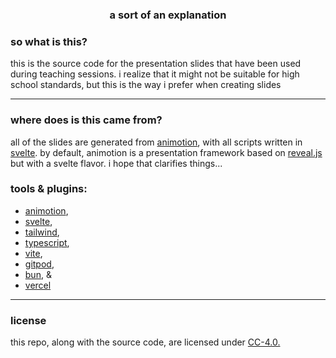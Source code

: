 ### <div align="center">a sort of an explanation</div>

### so what is this?
this is the source code for the presentation slides that have been used during teaching sessions. i realize that it might not be suitable for high school standards, but this is the way i prefer when creating slides
___
### where does is this came from?
all of the slides are generated from [animotion](https://animotion.pages.dev/), with all scripts written in [svelte](https://svelte.dev/). by default, animotion is a presentation framework based on [reveal.js](https://revealjs.com/) but with a svelte flavor. i hope that clarifies things...

### tools & plugins:
- [animotion](https://animotion.pages.dev/),
- [svelte](https://svelte.dev/),
- [tailwind](https://tailwindcss.com/),
- [typescript](https://www.typescriptlang.org/),
- [vite](https://vite.dev/),
- [gitpod](https://gitpod.io/),
- [bun](https://bun.sh/), &
- [vercel](https://vercel.com/dashboard)
___
### license
this repo, along with the source code, are licensed under [CC-4.0.](/LICENSE)